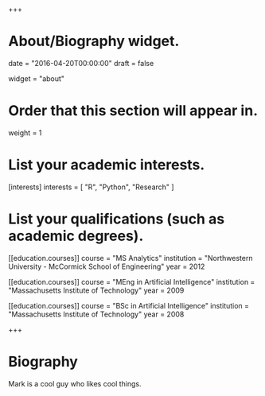 +++
# About/Biography widget.

date = "2016-04-20T00:00:00"
draft = false

widget = "about"

# Order that this section will appear in.
weight = 1

# List your academic interests.
[interests]
  interests = [
    "R",
    "Python",
    "Research"
  ]

# List your qualifications (such as academic degrees).
[[education.courses]]
  course = "MS Analytics"
  institution = "Northwestern University - McCormick School of Engineering"
  year = 2012

[[education.courses]]
  course = "MEng in Artificial Intelligence"
  institution = "Massachusetts Institute of Technology"
  year = 2009

[[education.courses]]
  course = "BSc in Artificial Intelligence"
  institution = "Massachusetts Institute of Technology"
  year = 2008
 
+++

# Biography

Mark is a cool guy who likes cool things. 